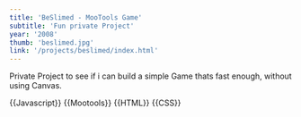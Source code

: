 ```yaml
---
title: 'BeSlimed - MooTools Game'
subtitle: 'Fun private Project'
year: '2008'
thumb: 'beslimed.jpg'
link: '/projects/beslimed/index.html'
---
```


Private Project to see if i can build a simple Game thats fast enough, without using Canvas.

{{Javascript}}
{{Mootools}}
{{HTML}}
{{CSS}}
